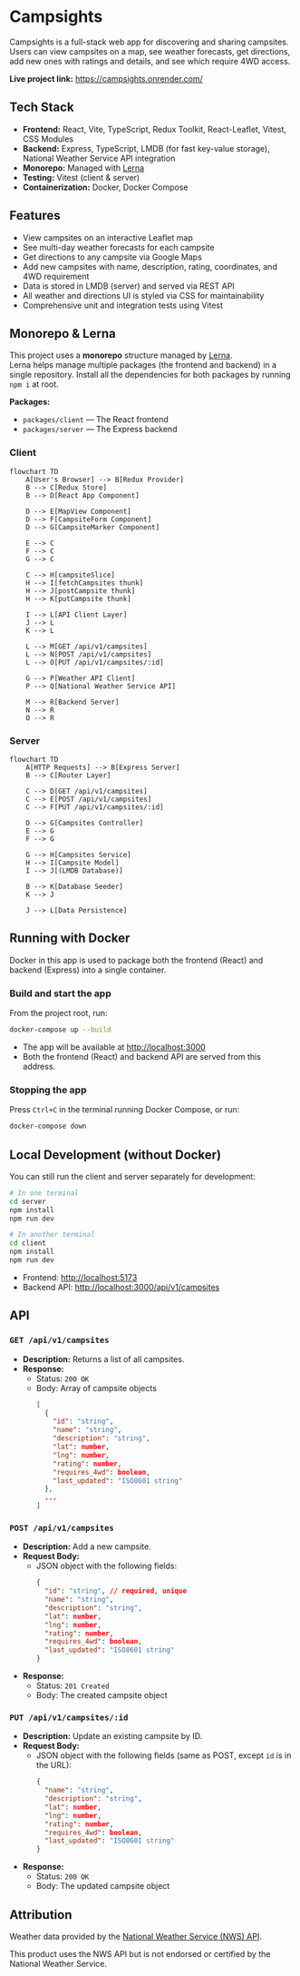 # Campsights

Campsights is a full-stack web app for discovering and sharing campsites. Users can view campsites on a map, see weather forecasts, get directions, add new ones with ratings and details, and see which require 4WD access.

**Live project link:** https://campsights.onrender.com/

## Tech Stack

- **Frontend:** React, Vite, TypeScript, Redux Toolkit, React-Leaflet, Vitest, CSS Modules
- **Backend:** Express, TypeScript, LMDB (for fast key-value storage), National Weather Service API integration
- **Monorepo:** Managed with [Lerna](https://lerna.js.org/)
- **Testing:** Vitest (client & server)
- **Containerization:** Docker, Docker Compose

## Features

- View campsites on an interactive Leaflet map
- See multi-day weather forecasts for each campsite
- Get directions to any campsite via Google Maps
- Add new campsites with name, description, rating, coordinates, and 4WD requirement
- Data is stored in LMDB (server) and served via REST API
- All weather and directions UI is styled via CSS for maintainability
- Comprehensive unit and integration tests using Vitest

## Monorepo & Lerna

This project uses a **monorepo** structure managed by [Lerna](https://lerna.js.org/).  
Lerna helps manage multiple packages (the frontend and backend) in a single repository. Install all the dependencies for both packages by running `npm i` at root.

**Packages:**
- `packages/client` — The React frontend
- `packages/server` — The Express backend

### Client

```mermaid
flowchart TD
    A[User's Browser] --> B[Redux Provider]
    B --> C[Redux Store]
    B --> D[React App Component]
    
    D --> E[MapView Component]
    D --> F[CampsiteForm Component]
    D --> G[CampsiteMarker Component]
    
    E --> C
    F --> C
    G --> C
    
    C --> H[campsiteSlice]
    H --> I[fetchCampsites thunk]
    H --> J[postCampsite thunk]
    H --> K[putCampsite thunk]
    
    I --> L[API Client Layer]
    J --> L
    K --> L
    
    L --> M[GET /api/v1/campsites]
    L --> N[POST /api/v1/campsites]
    L --> O[PUT /api/v1/campsites/:id]
    
    G --> P[Weather API Client]
    P --> Q[National Weather Service API]
    
    M --> R[Backend Server]
    N --> R
    O --> R
```

### Server

```mermaid
flowchart TD
    A[HTTP Requests] --> B[Express Server]
    B --> C[Router Layer]
    
    C --> D[GET /api/v1/campsites]
    C --> E[POST /api/v1/campsites]
    C --> F[PUT /api/v1/campsites/:id]
    
    D --> G[Campsites Controller]
    E --> G
    F --> G
    
    G --> H[Campsites Service]
    H --> I[Campsite Model]
    I --> J[(LMDB Database)]
    
    B --> K[Database Seeder]
    K --> J
    
    J --> L[Data Persistence]
```

## Running with Docker

Docker in this app is used to package both the frontend (React) and backend (Express) into a single container.

### Build and start the app

From the project root, run:

```sh
docker-compose up --build
```

- The app will be available at [http://localhost:3000](http://localhost:3000)
- Both the frontend (React) and backend API are served from this address.

### Stopping the app

Press `Ctrl+C` in the terminal running Docker Compose, or run:

```sh
docker-compose down
```

## Local Development (without Docker)

You can still run the client and server separately for development:

```sh
# In one terminal
cd server
npm install
npm run dev

# In another terminal
cd client
npm install
npm run dev
```

- Frontend: [http://localhost:5173](http://localhost:5173)
- Backend API: [http://localhost:3000/api/v1/campsites](http://localhost:3000/api/v1/campsites)

## API

### `GET /api/v1/campsites`
- **Description:** Returns a list of all campsites.
- **Response:**
  - Status: `200 OK`
  - Body: Array of campsite objects
    ```json
    [
      {
        "id": "string",
        "name": "string",
        "description": "string",
        "lat": number,
        "lng": number,
        "rating": number,
        "requires_4wd": boolean,
        "last_updated": "ISO8601 string"
      },
      ...
    ]
    ```

### `POST /api/v1/campsites`
- **Description:** Add a new campsite.
- **Request Body:**
  - JSON object with the following fields:
    ```json
    {
      "id": "string", // required, unique
      "name": "string",
      "description": "string",
      "lat": number,
      "lng": number,
      "rating": number,
      "requires_4wd": boolean,
      "last_updated": "ISO8601 string"
    }
    ```
- **Response:**
  - Status: `201 Created`
  - Body: The created campsite object

### `PUT /api/v1/campsites/:id`
- **Description:** Update an existing campsite by ID.
- **Request Body:**
  - JSON object with the following fields (same as POST, except `id` is in the URL):
    ```json
    {
      "name": "string",
      "description": "string",
      "lat": number,
      "lng": number,
      "rating": number,
      "requires_4wd": boolean,
      "last_updated": "ISO8601 string"
    }
    ```
- **Response:**
  - Status: `200 OK`
  - Body: The updated campsite object

## Attribution

Weather data provided by the [National Weather Service (NWS) API](https://www.weather.gov/documentation/services-web-api).

This product uses the NWS API but is not endorsed or certified by the National Weather Service.